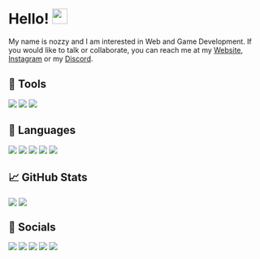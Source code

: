 # Hello! <img src="https://raw.githubusercontent.com/MartinHeinz/MartinHeinz/master/wave.gif" width="30px" height="30px">
My name is nozzy and I am interested in Web and Game Development. If you would like to talk or collaborate, you can reach me at my [Website](https://nozzy.epizy.com), [Instagram](https://www.instagram.com/nozzyftw) or my [Discord](https://discord.gg/MmrYxKrZy3).

## 🔧 Tools
[<img src="https://img.shields.io/badge/OS-Windows-informational?style=for-the-badge&logo=windows&logoColor=white&color=0078D6">](https://www.microsoft.com/en-au/windows/get-windows-10)  [<img src="https://img.shields.io/badge/OS-MacOS-informational?style=for-the-badge&logo=apple&logoColor=white&color=white">]()  [<img src="https://img.shields.io/badge/Editor-VS%20Code-informational?style=for-the-badge&logo=visualstudiocode&logoColor=white&color=007ACC">](https://code.visualstudio.com/insiders/)  

## 📝 Languages
[<img src="https://img.shields.io/badge/HTML-informational?style=for-the-badge&logo=html5&logoColor=white&color=E34F26">](https://www.w3schools.com/html/)  [<img src="https://img.shields.io/badge/CSS-informational?style=for-the-badge&logo=css3&logoColor=white&color=1572B6">](https://www.w3schools.com/css/)  [<img src="https://img.shields.io/badge/JavaScript-informational?style=for-the-badge&logo=javascript&logoColor=black&color=F7DF1E">](https://www.w3schools.com/js/)  [<img src="https://img.shields.io/badge/C%23-informational?style=for-the-badge&logo=csharp&logoColor=white&color=239120">](https://docs.microsoft.com/en-us/dotnet/csharp/)  [<img src="https://img.shields.io/badge/Python-informational?style=for-the-badge&logo=python&logoColor=white&color=3776AB">](https://www.python.org/)  

## 📈 GitHub Stats
<img align="center" src="https://github-readme-stats.vercel.app/api/top-langs/?username=nozzyftw&theme=dark&langs_count=3" /> <img align="center" src="https://github-readme-stats.vercel.app/api?username=nozzyftw&line_height=27&show_icons=true&theme=dark" />

## 📣 Socials
[<img src="https://img.shields.io/badge/Stack%20Overflow-informational?style=for-the-badge&logo=stackoverflow&logoColor=white&color=F58025">](https://www.stackoverflow.com/users/13446337/nozzy)  [<img src="https://img.shields.io/badge/Instagram-informational?style=for-the-badge&logo=instagram&logoColor=white&color=E4405F">](https://www.instagram.com/nozzyfw)  [<img src="https://img.shields.io/badge/Twitter-informational?style=for-the-badge&logo=twitter&logoColor=white&color=1DA1F2">](https://www.twitter.com/nozzyfw)  [<img src="https://img.shields.io/badge/Twitch-informational?style=for-the-badge&logo=twitch&logoColor=white&color=9146FF">](https://www.twitch.tv/nozzyfw)  [<img src="https://img.shields.io/badge/Discord-informational?style=for-the-badge&logo=discord&logoColor=white&color=5865F2">](https://discord.gg/MmrYxKrZy3)

<!--<svg xmlns="http://www.w3.org/2000/svg" xmlns:xlink="http://www.w3.org/1999/xlink" style="z-index:1;position:relative"
    width="854" height="100" viewBox="0 0 854 100">
    <style>
        .text {
            font-size: 70px;
            font-weight: 700;
            font-family: -apple-system, BlinkMacSystemFont, Segoe UI, Helvetica, Arial, sans-serif, Apple Color Emoji, Segoe UI Emoji;
        }

        .desc {
            font-size: 20px;
            font-weight: 500;
            font-family: -apple-system, BlinkMacSystemFont, Segoe UI, Helvetica, Arial, sans-serif, Apple Color Emoji, Segoe UI Emoji;
        }

        path {
            transform: rotate(180deg);
            transform-origin: 50% 50%;
        }
    </style>
    <defs>
        <linearGradient id="linear" x1="0%" y1="0%" x2="100%" y2="0%">
            <stop offset="0%" stop-color="#4776E6" />
            <stop offset="100%" stop-color="#8E54E9" />
        </linearGradient>
    </defs>

    <g transform="translate(427, 50) scale(1, 1) translate(-427, -50)">
        <path d="" fill="url(#linear)" opacity="0.4">
            <animate attributeName="d" dur="20s" repeatCount="indefinite" keyTimes="0;0.333;0.667;1" calcmod="spline"
                keySplines="0.2 0 0.2 1;0.2 0 0.2 1;0.2 0 0.2 1" begin="0s"
                values="M0 0L 0 20Q 213.5 60 427 30T 854 55L 854 0 Z;M0 0L 0 45Q 213.5 60 427 40T 854 30L 854 0 Z;M0 0L 0 65Q 213.5 35 427 65T 854 30L 854 0 Z;M0 0L 0 20Q 213.5 60 427 30T 854 55L 854 0 Z">
            </animate>
        </path>
        <path d="" fill="url(#linear)" opacity="0.4">
            <animate attributeName="d" dur="20s" repeatCount="indefinite" keyTimes="0;0.333;0.667;1" calcmod="spline"
                keySplines="0.2 0 0.2 1;0.2 0 0.2 1;0.2 0 0.2 1" begin="-10s"
                values="M0 0L 0 35Q 213.5 80 427 50T 854 60L 854 0 Z;M0 0L 0 50Q 213.5 20 427 20T 854 40L 854 0 Z;M0 0L 0 45Q 213.5 25 427 50T 854 65L 854 0 Z;M0 0L 0 35Q 213.5 80 427 50T 854 60L 854 0 Z">
            </animate>
        </path>
    </g>
</svg>-->
<!-- ![](https://img.shields.io/badge/<WORD_ON_LEFT>-<WORD_ON_RIGHT>-informational?style=flat&logo=<LOGO_NAME>&logoColor=white&color=2bbc8a) -->
<!---
nozzyFTW/nozzyFTW is a ✨ special ✨ repository because its `README.md` (this file) appears on your GitHub profile.
You can click the Preview link to take a look at your changes.
--->

